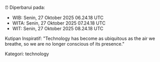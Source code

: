 ⏰ Diperbarui pada:
- WIB: Senin, 27 Oktober 2025 06.24.18 UTC
- WITA: Senin, 27 Oktober 2025 07.24.18 UTC
- WIT: Senin, 27 Oktober 2025 08.24.18 UTC

Kutipan Inspiratif:
"Technology has become as ubiquitous as the air we breathe, so we are no longer conscious of its presence."


Kategori: technology

